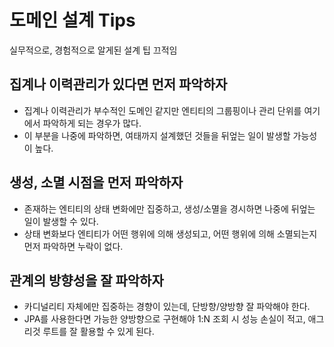 # 도메인 설계 Tips

실무적으로, 경험적으로 알게된 설계 팁 끄적임


## 집계나 이력관리가 있다면 먼저 파악하자

- 집계나 이력관리가 부수적인 도메인 같지만 엔티티의 그룹핑이나 관리 단위를 여기에서 파악하게 되는 경우가 많다.
- 이 부분을 나중에 파악하면, 여태까지 설계했던 것들을 뒤엎는 일이 발생할 가능성이 높다.


## 생성, 소멸 시점을 먼저 파악하자

- 존재하는 엔티티의 상태 변화에만 집중하고, 생성/소멸을 경시하면 나중에 뒤엎는 일이 발생할 수 있다.
- 상태 변화보다 엔티티가 어떤 행위에 의해 생성되고, 어떤 행위에 의해 소멸되는지 먼저 파악하면 누락이 없다.


## 관계의 방향성을 잘 파악하자

- 카디널리티 자체에만 집중하는 경향이 있는데, 단방향/양방향 잘 파악해야 한다.
- JPA를 사용한다면 가능한 양방향으로 구현해야 1:N 조회 시 성능 손실이 적고, 애그리것 루트를 잘 활용할 수 있게 된다.


